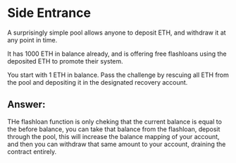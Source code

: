 # Side Entrance

A surprisingly simple pool allows anyone to deposit ETH, and withdraw it at any point in time.

It has 1000 ETH in balance already, and is offering free flashloans using the deposited ETH to promote their system.

You start with 1 ETH in balance. Pass the challenge by rescuing all ETH from the pool and depositing it in the designated recovery account.


## Answer:

THe flashloan function is only cheking that the current balance is equal to the before balance, you can take that balance from the flashloan, deposit through the pool, this will increase the balance mapping of your account, and then you can withdraw that same amount to your account, draining the contract entirely.
